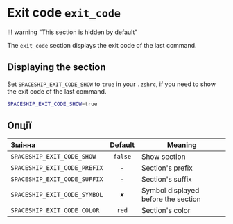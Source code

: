 # Exit code `exit_code`

!!! warning "This section is hidden by default"

The `exit_code` section displays the exit code of the last command.

## Displaying the section

Set `SPACESHIP_EXIT_CODE_SHOW` to `true` in your `.zshrc`, if you need to show the exit code of the last command.

```zsh title=".zshrc"
SPACESHIP_EXIT_CODE_SHOW=true
```

## Опції

| Змінна                       | Default | Meaning                             |
|:---------------------------- |:-------:| ----------------------------------- |
| `SPACESHIP_EXIT_CODE_SHOW`   | `false` | Show section                        |
| `SPACESHIP_EXIT_CODE_PREFIX` |    -    | Section's prefix                    |
| `SPACESHIP_EXIT_CODE_SUFFIX` |    -    | Section's suffix                    |
| `SPACESHIP_EXIT_CODE_SYMBOL` |   `✘`   | Symbol displayed before the section |
| `SPACESHIP_EXIT_CODE_COLOR`  |  `red`  | Section's color                     |
